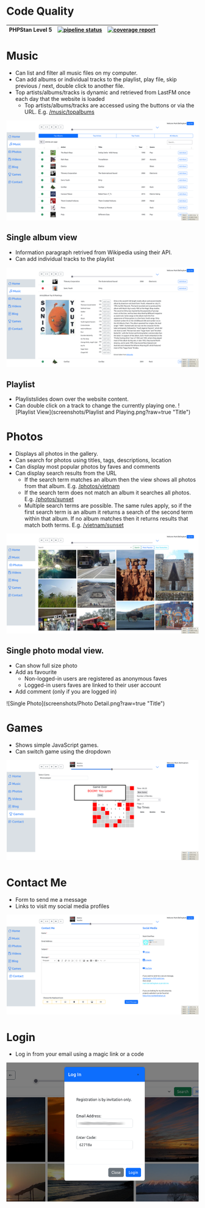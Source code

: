 # Code Quality

| PHPStan Level 5 | [![pipeline status](https://gitlab.com/markbellingham/myespacio/badges/master/pipeline.svg)](https://gitlab.com/markbellingham/myespacio/-/commits/master) | [![coverage report](https://gitlab.com/markbellingham/myespacio/badges/master/coverage.svg)](https://gitlab.com/markbellingham/myespacio/-/commits/master) |
|-----------------| ---------------------------------------------------------------------------------------------------------------------------------------------------------- | ---------------------------------------------------------------------------------------------------------------------------------------------------------- |

# Music
* Can list and filter all music files on my computer. 
* Can add albums or individual tracks to the playlist, play file, skip previous / next, double click to another file. 
* Top artists/albums/tracks is dynamic and retrieved from LastFM once each day that the website is loaded
  * Top artists/albums/tracks are accessed using the buttons or via the URL. E.g. [/music/topalbums](url)

![Music Browser](screenshots/Music.png?raw=true "Title")
## Single album view
 * Information paragraph retrived from Wikipedia using their API. 
 * Can add individual tracks to the playlist

![Album View](screenshots/Album.png?raw=true "Title")
## Playlist 
* Playlistslides down over the website content. 
* Can double click on a track to change the currently playing one.
![Playlist View](screenshots/Playlist and Playing.png?raw=true "Title")

# Photos
* Displays all photos in the gallery. 
* Can search for photos using titles, tags, descriptions, location
* Can display most popular photos by faves and comments
* Can display search results from the URL 
  * If the search term matches an album then the view shows all photos from that album. E.g. [/photos/vietnam](url)
  * If the search term does not match an album it searches all photos. E.g. [/photos/sunset](url)
  * Multiple search terms are possible. The same rules apply, so if the first search term is an album it returns a search of the second term within that album. If no album matches then it returns results that match both terms. E.g. [/vietnam/sunset](url)

![Photo Gallery](screenshots/Photos.png?raw=true "Title")
## Single photo modal view. 
* Can show full size photo
* Add as favourite
  * Non-logged-in users are registered as anonymous faves
  * Logged-in users faves are linked to their user account
* Add comment (only if you are logged in)

![Single Photo](screenshots/Photo Detail.png?raw=true "Title")

# Games
* Shows simple JavaScript games. 
* Can switch game using the dropdown

![Games Page](screenshots/Games.png?raw=true "Title")

# Contact Me
* Form to send me a message
* Links to visit my social media profiles

![Contact Page](screenshots/Contact.png?raw=true "Title")

# Login
* Log in from your email using a magic link or a code

![Login Modal](screenshots/Login.png?raw=true "Title")
